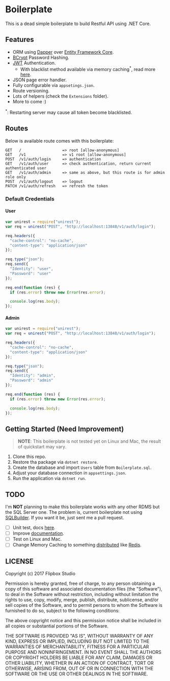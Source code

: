 ﻿# Boilerplate

This is a dead simple boilerplate to build Restful API using .NET Core.

## Features

- ORM using [Dapper](https://github.com/StackExchange/Dapper) over [Entity Framework Core](https://docs.microsoft.com/en-us/ef/core/).
- [BCrypt](https://en.wikipedia.org/wiki/Bcrypt) Password Hashing.
- [JWT](https://en.wikipedia.org/wiki/JSON_Web_Token) Authentication.
    * With blacklist method available via memory caching<sup>*</sup>, read more [here](https://auth0.com/blog/blacklist-json-web-token-api-keys/).
- JSON page error handler.
- Fully configurable via `appsetings.json`.
- Route versioning.
- Lots of helpers (check the `Extensions` folder).
- More to come :)

<sup>*</sup>: Restarting server may cause all token become blacklisted.

## Routes

Below is available route comes with this boilerplate:

```
GET   /                  => root [allow-anonymous]
GET   /v1                => v1 root [allow-anonymous]
POST  /v1/auth/login     => authentication
GET   /v1/auth/user      => check authentication, return current authenticated user
GET   /v1/auth/admin     => same as above, but this route is for admin role only
POST  /v1/auth/logout    => logout
PATCH /v1/auth/refresh   => refresh the token
```

### Default Credentials

#### User

```js
var unirest = require("unirest");
var req = unirest("POST", "http://localhost:13848/v1/auth/login");

req.headers({
  "cache-control": "no-cache",
  "content-type": "application/json"
});

req.type("json");
req.send({
  "Identity": "user",
  "Password": "user"
});

req.end(function (res) {
  if (res.error) throw new Error(res.error);

  console.log(res.body);
});
```

#### Admin

```js
var unirest = require("unirest");
var req = unirest("POST", "http://localhost:13848/v1/auth/login");

req.headers({
  "cache-control": "no-cache",
  "content-type": "application/json"
});

req.type("json");
req.send({
  "Identity": "admin",
  "Password": "admin"
});

req.end(function (res) {
  if (res.error) throw new Error(res.error);

  console.log(res.body);
});
```

## Getting Started (Need Improvement)

> **NOTE**: This boilerplate is not tested yet on Linux and Mac, the result of quickstart may vary.

1. Clone this repo.
2. Restore tha package via `dotnet restore`.
3. Create the database and import `Users` table from `Boilerplate.sql`.
4. Adjust your database connection in `appsettings.json`.
5. Run the application via `dotnet run`.

## TODO

I'm **NOT** planning to make this boilerplate works with any other RDMS but the SQL Server one.
The problem is, current boilerplate not using [SQLBuilder](https://github.com/StackExchange/Dapper/tree/master/Dapper.SqlBuilder).
If you want it be, just sent me a pull request.

- [ ] Unit test, docs [here](https://docs.microsoft.com/en-us/dotnet/articles/core/testing/unit-testing-with-dotnet-test).
- [ ] Improve [documentation](https://msdn.microsoft.com/en-us/library/5ast78ax.aspx).
- [ ] Test on Linux and Mac.
- [ ] Change Memory Caching to something [distributed](https://docs.microsoft.com/en-us/aspnet/core/performance/caching/distributed) like [Redis](https://redis.io/).

## LICENSE

Copyright (c) 2017 Flipbox Studio

Permission is hereby granted, free of charge, to any person obtaining a copy
of this software and associated documentation files (the "Software"), to deal
in the Software without restriction, including without limitation the rights
to use, copy, modify, merge, publish, distribute, sublicense, and/or sell
copies of the Software, and to permit persons to whom the Software is
furnished to do so, subject to the following conditions:

The above copyright notice and this permission notice shall be included in all
copies or substantial portions of the Software.

THE SOFTWARE IS PROVIDED "AS IS", WITHOUT WARRANTY OF ANY KIND, EXPRESS OR
IMPLIED, INCLUDING BUT NOT LIMITED TO THE WARRANTIES OF MERCHANTABILITY,
FITNESS FOR A PARTICULAR PURPOSE AND NONINFRINGEMENT. IN NO EVENT SHALL THE
AUTHORS OR COPYRIGHT HOLDERS BE LIABLE FOR ANY CLAIM, DAMAGES OR OTHER
LIABILITY, WHETHER IN AN ACTION OF CONTRACT, TORT OR OTHERWISE, ARISING FROM,
OUT OF OR IN CONNECTION WITH THE SOFTWARE OR THE USE OR OTHER DEALINGS IN THE
SOFTWARE.